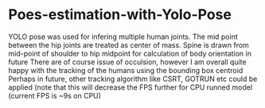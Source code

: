 # Poes-estimation-with-Yolo-Pose
YOLO pose was used for infering multiple human joints. 
The mid point between the hip joints are treated as center of mass.
Spine is drawn from mid-point of shoulder to hip midpoint for calculation of body orientation in future
There are of course issue of occulsion, however I am overall quite happy with the tracking of the humans using the bounding box centroid
Perhaps in future, other tracking algorithm like CSRT, GOTRUN etc could be applied (note that this will decrease the FPS further for CPU runned model (current FPS is ~9s on CPU)
